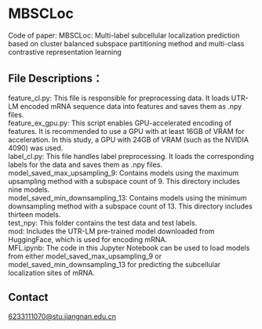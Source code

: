 # MBSCLoc
Code of paper: MBSCLoc: Multi-label subcellular localization prediction based on cluster balanced subspace partitioning method and multi-class contrastive representation learning

## File Descriptions：
feature_cl.py: This file is responsible for preprocessing data. It loads UTR-LM encoded mRNA sequence data into features and saves them as .npy files.  
feature_ex_gpu.py: 
This script enables GPU-accelerated encoding of features. It is recommended to use a GPU with at least 16GB of VRAM for acceleration. In this study, a GPU with 24GB of VRAM (such as the NVIDIA 4090) was used.  
label_cl.py: This file handles label preprocessing. It loads the corresponding labels for the data and saves them as .npy files.   
model_saved_max_upsampling_9: Contains models using the maximum upsampling method with a subspace count of 9. This directory includes nine models.   
model_saved_min_downsampling_13: Contains models using the minimum downsampling method with a subspace count of 13. This directory includes thirteen models.   
test_npy: This folder contains the test data and test labels.   
mod: Includes the UTR-LM pre-trained model downloaded from HuggingFace, which is used for encoding mRNA.   
MFL.ipynb: The code in this Jupyter Notebook can be used to load models from either model_saved_max_upsampling_9 or model_saved_min_downsampling_13 for predicting the subcellular localization sites of mRNA.   

## Contact  
6233111070@stu.jiangnan.edu.cn
